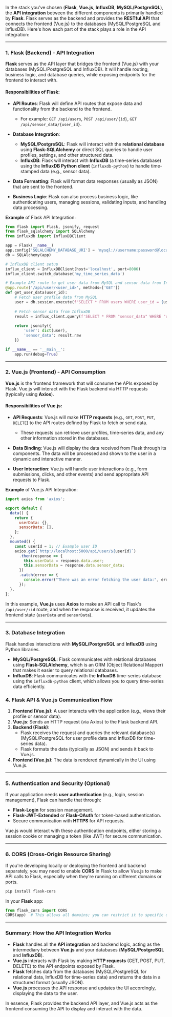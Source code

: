 
In the stack you've chosen (**Flask**, **Vue.js**, **InfluxDB**, **MySQL/PostgreSQL**), the **API integration** between the different components is primarily handled by **Flask**. Flask serves as the backend and provides the **RESTful API** that connects the frontend (Vue.js) to the databases (MySQL/PostgreSQL and InfluxDB). Here's how each part of the stack plays a role in the API integration:

---

### **1. Flask (Backend) - API Integration**

**Flask** serves as the API layer that bridges the frontend (Vue.js) with your databases (MySQL/PostgreSQL and InfluxDB). It will handle routing, business logic, and database queries, while exposing endpoints for the frontend to interact with.

#### Responsibilities of Flask:

- **API Routes**: Flask will define API routes that expose data and functionality from the backend to the frontend.
    
    - For example: `GET /api/users`, `POST /api/user/{id}`, `GET /api/sensor_data/{user_id}`.
- **Database Integration**:
    
    - **MySQL/PostgreSQL**: Flask will interact with the **relational database** using **Flask-SQLAlchemy** or direct SQL queries to handle user profiles, settings, and other structured data.
    - **InfluxDB**: Flask will interact with **InfluxDB** (a time-series database) using the **InfluxDB Python client** (`influxdb-python`) to handle time-stamped data (e.g., sensor data).
- **Data Formatting**: Flask will format data responses (usually as JSON) that are sent to the frontend.
    
- **Business Logic**: Flask can also process business logic, like authenticating users, managing sessions, validating inputs, and handling data processing.
    

**Example** of Flask API Integration:

```python
from flask import Flask, jsonify, request
from flask_sqlalchemy import SQLAlchemy
from influxdb import InfluxDBClient

app = Flask(__name__)
app.config['SQLALCHEMY_DATABASE_URI'] = 'mysql://username:password@localhost/dbname'
db = SQLAlchemy(app)

# InfluxDB client setup
influx_client = InfluxDBClient(host='localhost', port=8086)
influx_client.switch_database('my_time_series_data')

# Example API route to get user data from MySQL and sensor data from InfluxDB
@app.route('/api/user/<user_id>', methods=['GET'])
def get_user_data(user_id):
    # Fetch user profile data from MySQL
    user = db.session.execute(f"SELECT * FROM users WHERE user_id = {user_id}").fetchone()
    
    # Fetch sensor data from InfluxDB
    result = influx_client.query(f'SELECT * FROM "sensor_data" WHERE "user_id" = {user_id}')
    
    return jsonify({
        'user': dict(user),
        'sensor_data': result.raw
    })

if __name__ == '__main__':
    app.run(debug=True)
```

---

### **2. Vue.js (Frontend) - API Consumption**

**Vue.js** is the frontend framework that will consume the APIs exposed by Flask. Vue.js will interact with the Flask backend via HTTP requests (typically using **Axios**).

#### Responsibilities of Vue.js:

- **API Requests**: Vue.js will make **HTTP requests** (e.g., `GET`, `POST`, `PUT`, `DELETE`) to the API routes defined by Flask to fetch or send data.
    
    - These requests can retrieve user profiles, time-series data, and any other information stored in the databases.
- **Data Binding**: Vue.js will display the data received from Flask through its components. The data will be processed and shown to the user in a dynamic and interactive manner.
    
- **User Interaction**: Vue.js will handle user interactions (e.g., form submissions, clicks, and other events) and send appropriate API requests to Flask.
    

**Example** of Vue.js API Integration:

```javascript
import axios from 'axios';

export default {
  data() {
    return {
      userData: {},
      sensorData: [],
    };
  },
  mounted() {
    const userId = 1; // Example user ID
    axios.get(`http://localhost:5000/api/user/${userId}`)
      .then(response => {
        this.userData = response.data.user;
        this.sensorData = response.data.sensor_data;
      })
      .catch(error => {
        console.error("There was an error fetching the user data:", error);
      });
  },
};
```

In this example, **Vue.js** uses **Axios** to make an API call to Flask's `/api/user/:id` route, and when the response is received, it updates the frontend state (`userData` and `sensorData`).

---

### **3. Database Integration**

Flask handles interactions with **MySQL/PostgreSQL** and **InfluxDB** using Python libraries.

- **MySQL/PostgreSQL**: Flask communicates with relational databases using **Flask-SQLAlchemy**, which is an ORM (Object Relational Mapper) that makes it easier to query relational databases.
- **InfluxDB**: Flask communicates with the **InfluxDB** time-series database using the `influxdb-python` client, which allows you to query time-series data efficiently.

### **4. Flask API & Vue.js Communication Flow**

1. **Frontend (Vue.js)**: A user interacts with the application (e.g., views their profile or sensor data).
2. **Vue.js**: Sends an HTTP request (via Axios) to the Flask backend API.
3. **Backend (Flask)**:
    - Flask receives the request and queries the relevant database(s) (MySQL/PostgreSQL for user profile data and InfluxDB for time-series data).
    - Flask formats the data (typically as JSON) and sends it back to Vue.js.
4. **Frontend (Vue.js)**: The data is rendered dynamically in the UI using Vue.js.

---

### **5. Authentication and Security (Optional)**

If your application needs **user authentication** (e.g., login, session management), Flask can handle that through:

- **Flask-Login** for session management.
- **Flask-JWT-Extended** or **Flask-OAuth** for token-based authentication.
- Secure communication with **HTTPS** for API requests.

Vue.js would interact with these authentication endpoints, either storing a session cookie or managing a token (like JWT) for secure communication.

---

### **6. CORS (Cross-Origin Resource Sharing)**

If you're developing locally or deploying the frontend and backend separately, you may need to enable **CORS** in Flask to allow Vue.js to make API calls to Flask, especially when they're running on different domains or ports.

```bash
pip install flask-cors
```

In your **Flask** app:

```python
from flask_cors import CORS
CORS(app)  # This allows all domains; you can restrict it to specific domains for security
```

---

### **Summary: How the API Integration Works**

- **Flask** handles all the **API integration** and backend logic, acting as the intermediary between **Vue.js** and your databases (**MySQL/PostgreSQL** and **InfluxDB**).
- **Vue.js** interacts with Flask by making **HTTP requests** (GET, POST, PUT, DELETE) to the API endpoints exposed by Flask.
- **Flask** fetches data from the databases (MySQL/PostgreSQL for relational data, InfluxDB for time-series data) and returns the data in a structured format (usually JSON).
- **Vue.js** processes the API response and updates the UI accordingly, displaying the data to the user.

In essence, Flask provides the backend API layer, and Vue.js acts as the frontend consuming the API to display and interact with the data.